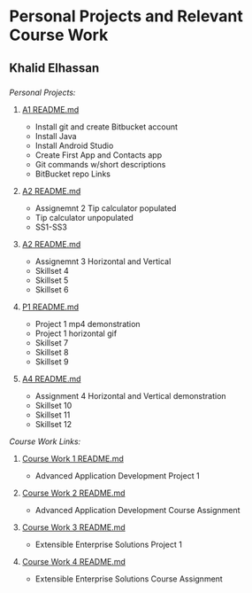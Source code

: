 

# Personal Projects and Relevant Course Work

## Khalid Elhassan

### 


*Personal Projects:*

1. [A1 README.md](a1/README.md "My A1 README.md file")
    - Install git and create Bitbucket account
    - Install Java
    - Install Android Studio
    - Create First App and Contacts app
    - Git commands w/short descriptions
    - BitBucket repo Links

2. [A2 README.md](a2/README.md "My A2 README.md file")
    - Assignemnt 2 Tip calculator populated
    - Tip calculator unpopulated
    - SS1-SS3

3. [A2 README.md](a3/README.md "My A3 README.md file")
    - Assignemnt 3 Horizontal and Vertical
    - Skillset 4
    - Skillset 5
    - Skillset 6

4. [P1 README.md](p1/README.md "My Project 1 README.md file")
    - Project 1 mp4 demonstration
    - Project 1 horizontal gif
    - Skillset 7
    - Skillset 8
    - Skillset 9

4. [A4 README.md](a4/README.md "My A4 README.md file")
    - Assignment 4 Horizontal and Vertical demonstration
    - Skillset 10
    - Skillset 11
    - Skillset 12


*Course Work Links:*

1. [Course Work 1 README.md](Coursework1/README.md "My Course Work 1 README.md file")
    - Advanced Application Development Project 1

1. [Course Work 2 README.md](Coursework2/README.md "My Course Work 2 README.md file")
    - Advanced Application Development Course Assignment 

1. [Course Work 3 README.md](Coursework3/README.md "My Course Work 3 README.md file")
    - Extensible Enterprise Solutions Project 1

1. [Course Work 4 README.md](Coursework4/README.md "My Course Work4 README.md file")
    - Extensible Enterprise Solutions Course Assignment 